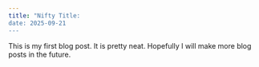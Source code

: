 ```yaml
---
title: "Nifty Title:
date: 2025-09-21
---
```

This is my first blog post. It is pretty neat. Hopefully I will make more blog posts in the future.
